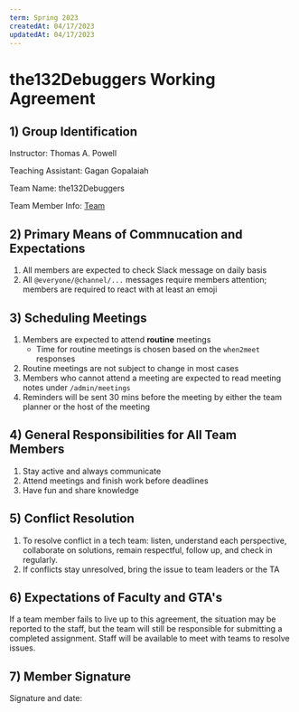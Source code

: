 ```yaml
---
term: Spring 2023
createdAt: 04/17/2023
updatedAt: 04/17/2023
---
```


# the132Debuggers Working Agreement

## 1) Group Identification

Instructor: Thomas A. Powell

Teaching Assistant: Gagan Gopalaiah

Team Name: the132Debuggers

Team Member Info: [Team](/admin/team.md)

## 2) Primary Means of Commnucation and Expectations

1. All members are expected to check Slack message on daily basis
2. All `@everyone/@channel/...` messages require members attention; members are required to react with at least an emoji

## 3) Scheduling Meetings

1. Members are expected to attend **routine** meetings
   - Time for routine meetings is chosen based on the `when2meet` responses
2. Routine meetings are not subject to change in most cases
3. Members who cannot attend a meeting are expected to read meeting notes under `/admin/meetings`
4. Reminders will be sent 30 mins before the meeting by either the team planner or the host of the meeting

## 4) General Responsibilities for All Team Members

1. Stay active and always communicate
2. Attend meetings and finish work before deadlines
3. Have fun and share knowledge

## 5) Conflict Resolution

1. To resolve conflict in a tech team: listen, understand each perspective, collaborate on solutions, remain respectful, follow up, and check in regularly.
2. If conflicts stay unresolved, bring the issue to team leaders or the TA

## 6) Expectations of Faculty and GTA's

If a team member fails to live up to this agreement, the situation may be reported to the staff, but the team will still be responsible for submitting a completed assignment. Staff will be available to meet with teams to resolve issues.

## 7) Member Signature

Signature and date:
